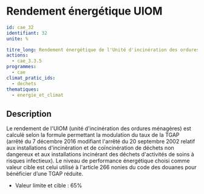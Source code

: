 # Rendement énergétique UIOM
```yaml
id: cae_32
identifiant: 32
unite: %

titre_long: Rendement énergétique de l'Unité d'incinération des ordures ménagères - valorisation énergétique électricité et chaleur
actions:
  - cae_3.3.5
programmes:
  - cae
climat_pratic_ids:
  - dechets
thematiques:
  - energie_et_climat
```
## Description
Le rendement de l'UIOM (unité d'incinération des ordures ménagères) est calculé selon la formule permettant la modulation du taux de la TGAP (arrêté du 7 décembre 2016 modifiant l'arrêté du 20 septembre 2002 relatif aux installations d'incinération et de coïncinération de déchets non dangereux et aux installations incinérant des déchets d'activités de soins à risques infectieux). Le niveau de performance énergétique choisi comme valeur cible est celui utilisé à l'article 266 nonies du code des douanes pour bénéficier d’une TGAP réduite.

- Valeur limite et cible : 65%




